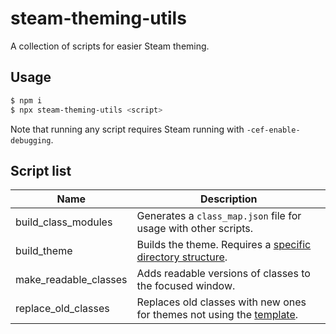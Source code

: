 # steam-theming-utils

A collection of scripts for easier Steam theming.

## Usage

```sh
$ npm i
$ npx steam-theming-utils <script>
```

Note that running any script requires Steam running with `-cef-enable-debugging`.

## Script list

| Name                  | Description                                                                       |
| --------------------- | --------------------------------------------------------------------------------- |
| build_class_modules   | Generates a `class_map.json` file for usage with other scripts.                   |
| build_theme           | Builds the theme. Requires a [specific directory structure][template].            |
| make_readable_classes | Adds readable versions of classes to the focused window.                          |
| replace_old_classes   | Replaces old classes with new ones for themes not using the [template][template]. |

[template]: https://github.com/ricewind012/more-advanced-theme-template
